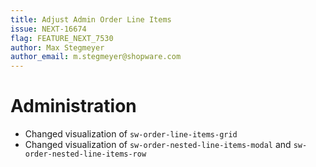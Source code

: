 ```yaml
---
title: Adjust Admin Order Line Items
issue: NEXT-16674
flag: FEATURE_NEXT_7530
author: Max Stegmeyer
author_email: m.stegmeyer@shopware.com
---
```

# Administration
* Changed visualization of `sw-order-line-items-grid`
* Changed visualization of `sw-order-nested-line-items-modal` and `sw-order-nested-line-items-row`
